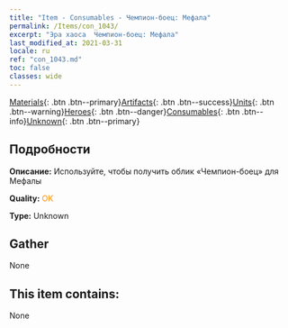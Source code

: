```yaml
---
title: "Item - Consumables - Чемпион-боец: Мефала"
permalink: /Items/con_1043/
excerpt: "Эра хаоса  Чемпион-боец: Мефала"
last_modified_at: 2021-03-31
locale: ru
ref: "con_1043.md"
toc: false
classes: wide
---
```

 [Materials](/ru/Items/){: .btn .btn--primary}[Artifacts](/ru/Items/Artifacts/){: .btn .btn--success}[Units](/ru/Items/Units/){: .btn .btn--warning}[Heroes](/ru/Items/Heroes/){: .btn .btn--danger}[Consumables](/ru/Items/Consumables/){: .btn .btn--info}[Unknown](/ru/Items/Unknown/){: .btn .btn--primary}

## Подробности
 **Описание:** Используйте, чтобы получить облик «Чемпион-боец» для Мефалы

 **Quality:** <span style="color: #FF8C00">OK</span>

 **Type:** Unknown

## Gather

  None

## This item contains:

  None

